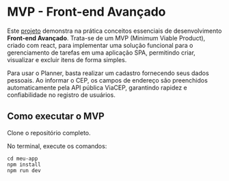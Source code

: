 # MVP - Front-end Avançado

Este [projeto](https://www.youtube.com/watch?v=JtL6UB_WmxI) demonstra na prática conceitos essenciais de desenvolvimento **Front-end Avançado**. Trata-se de um MVP (Minimum Viable Product), criado com react, para implementar uma solução funcional para o gerenciamento de tarefas em uma aplicação SPA, permitindo criar, visualizar e excluir itens de forma simples.

Para usar o Planner, basta realizar um cadastro fornecendo seus dados pessoais. Ao informar o CEP, os campos de endereço são preenchidos automaticamente pela API pública ViaCEP, garantindo rapidez e confiabilidade no registro de usuários.


## Como executar o MVP

Clone o repositório completo.

No terminal, execute os comandos:

```
cd meu-app
npm install
npm run dev
```
